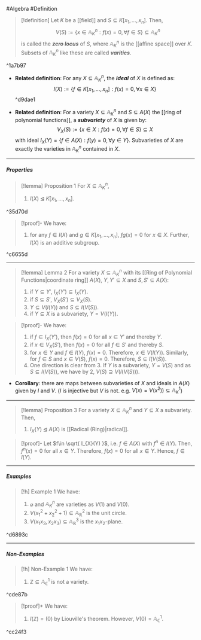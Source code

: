 #Algebra #Definition 

> [!definition]
> Let $K$ be a [[field]] and $S\subseteq K[x_{1},\dots,x_{n}]$. Then, $$V(S):=\{  x\in \mathbb{A}_{K}^n:f(x)=0, \forall f\in S \}\subseteq \mathbb{A}_{K}^n$$is called the ***zero locus*** of $S$, where $\mathbb{A}_{K}^n$ is the [[affine space]] over $K$. Subsets of $\mathbb{A}_{K}^n$ like these are called ***varities***.

^1a7b97

- **Related definition**: For any $X\subseteq \mathbb{A}_{K}^n$, the ***ideal*** of $X$ is defined as:$$I(X):=\{  f\in K[x_{1},\dots,x_{n}]:f(x)=0,\forall x\in X \}$$ ^d9dae1

- **Related definition**: For a variety $X\subseteq \mathbb{A}_{K}^n$ and $S\subseteq A(X)$ the [[ring of polynomial functions]], a ***subvariety*** of $X$ is given by: $$V_{X}(S):=\{  x\in X: f(x)=0, \forall f\in S \}\subseteq X$$with ideal $I_{X}(Y)=\{ f\in A(X): f(y)=0, \forall y\in Y \}$. Subvarieties of $X$ are exactly the varieties in $\mathbb{A}_{K}^n$ contained in $X$.

---
##### Properties
> [!lemma] Proposition 1
> For $X\subseteq \mathbb{A}_{K}^n$, 
> 1. $I(X)\unlhd K[x_{1},\dots,x_{n}]$.

^35d70d

> [!proof]-
> We have:
> 1. for any $f\in I(X)$ and $g\in K[x_{1},\dots,x_{n}]$, $fg(x)=0$ for $x\in X$. Further, $I(X)$ is an additive subgroup.

^c6655d

---
> [!lemma] Lemma 2
> For a variety $X\subseteq \mathbb{A}_{K}^n$ with its [[Ring of Polynomial Functions|coordinate ring]] $A(X)$, $Y,Y'\subseteq X$ and $S,S'\subseteq A(X)$:
> 1. if $Y\subseteq Y'$, $I_{X}(Y')\subseteq I_{X}(Y)$. 
> 2. if $S\subseteq S'$, $V_{X}(S')\subseteq V_{X}(S)$. 
> 3. $Y\subseteq V(I(Y))$ and $S\subseteq I(V(S))$.
> 4. if $Y\subseteq X$ is a subvariety, $Y=V(I(Y))$.

> [!proof]-
> We have: 
> 1. if $f\in I_{X}(Y')$, then $f(x)=0$ for all $x\in Y'$ and thereby $Y$.
> 2. if $x\in V_{X}(S')$, then $f(x)=0$ for all $f\in S'$ and thereby $S$.  
> 3. for $x\in Y$ and $f\in I(Y)$, $f(x)= 0$. Therefore, $x\in V(I(Y))$. Similarly, for $f\in S$ and $x\in V(S)$, $f(x)=0$. Therefore, $S\subseteq I(V(S))$. 
> 4. One direction is clear from 3. If $Y$ is a subvariety, $Y=V(S)$ and as $S\subseteq I(V(S))$, we have by 2, $V(S)\supseteq V(I(V(S)))$.
- **Corollary**: there are maps between subvarieties of $X$ and ideals in $A(X)$ given by $I$ and $V$. ($I$ is injective but $V$ is not. e.g. $V(x)=V(x^2))\subseteq \mathbb{A}_{K}^1$)  
---
> [!lemma] Proposition 3
> For a variety $X\subseteq \mathbb{A}_{K}^n$ and $Y\subseteq X$ a subvariety. Then, 
> 1. $I_{X}(Y)\unlhd A(X)$ is [[Radical (Ring)|radical]].

> [!proof]-
> Let $f\in \sqrt{ I_{X}(Y) }$, i.e. $f\in A(X)$ with $f^n\in I(Y)$. Then, $f^n(x)=0$ for all $x\in Y$. Therefore, $f(x)=0$ for all $x\in Y$. Hence, $f\in I(Y)$.
---
##### Examples 
> [!h] Example 1
> We have:
> 1. $\varnothing$ and $\mathbb{A}_{K}^n$ are varieties as $V(1)$ and $V(0)$.
> 2. $V(x_{1}^{2}+x_{2}^{2}+1)\subseteq \mathbb{A}_{\mathbb{R}}^{2}$ is the unit circle.
> 3. $V(x_{1}x_{3},x_{2}x_{3})\subseteq \mathbb{A}_{\mathbb{R}}^3$ is the $x_{1}x_{2}$-plane.

^d6893c

---
##### Non-Examples
> [!h] Non-Example 1
> We have:
> 1. $\mathbb{Z}\subseteq \mathbb{A}_{\mathbb{C}}^1$ is not a variety.

^cde87b

> [!proof]+
> We have:
> 1. $I(\mathbb{Z})=(0)$ by Liouville's theorem. However, $V(0)=\mathbb{A}_{\mathbb{C}}^1$.

^cc24f3


